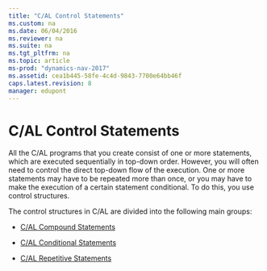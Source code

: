 ```yaml
---
title: "C/AL Control Statements"
ms.custom: na
ms.date: 06/04/2016
ms.reviewer: na
ms.suite: na
ms.tgt_pltfrm: na
ms.topic: article
ms-prod: "dynamics-nav-2017"
ms.assetid: cea1b445-58fe-4c4d-9843-7700e64bb46f
caps.latest.revision: 8
manager: edupont
---
```

# C/AL Control Statements
All the C/AL programs that you create consist of one or more statements, which are executed sequentially in top-down order. However, you will often need to control the direct top-down flow of the execution. One or more statements may have to be repeated more than once, or you may have to make the execution of a certain statement conditional. To do this, you use control structures.  
  
 The control structures in C/AL are divided into the following main groups:  
  
-   [C/AL Compound Statements](C-AL-Compound-Statements.md)  
  
-   [C/AL Conditional Statements](C-AL-Conditional-Statements.md)  
  
-   [C/AL Repetitive Statements](C-AL-Repetitive-Statements.md)
